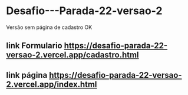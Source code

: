# Desafio---Parada-22-versao-2
Versão sem página de cadastro OK
## link Formulario https://desafio-parada-22-versao-2.vercel.app/cadastro.html
## link página https://desafio-parada-22-versao-2.vercel.app/index.html
